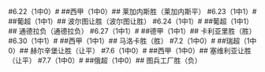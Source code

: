 #6.22（1中0）#
##西甲（1中0）##
莱加内斯胜（莱加内斯平）
#6.23（1中1）#
##葡超（1中1）##
波尔图让胜（波尔图让胜）
#6.24（1中1）#
##葡超（1中1）##
通德拉负（通德拉负）
#6.27（1中1）#
##德甲（1中1）##
卡利亚里胜（胜）
#6.30（1中1）#
##西甲（1中1）##
马洛卡胜（胜）
#7.2（1中0）#
##瑞超（1中0）##
赫尔辛堡让胜（让平）
#7.6（1中0）#
##西甲（1中0）##
塞维利亚让胜（让平）
#7.7（1中0）#
##俄超（1中0）##
图兵工厂胜（负）